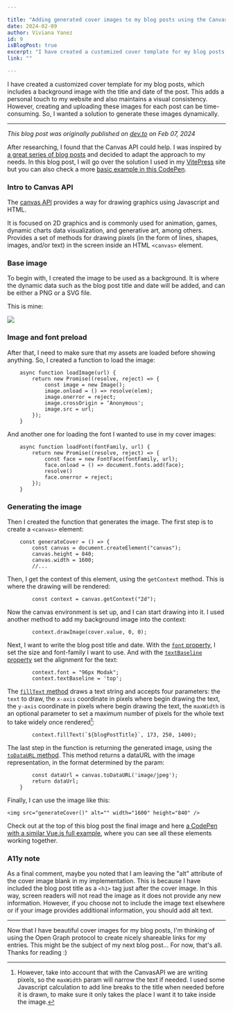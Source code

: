 ```yaml
---

title: "Adding generated cover images to my blog posts using the Canvas API"
date: 2024-02-09
author: Viviana Yanez
id: 9
isBlogPost: true
excerpt: "I have created a customized cover template for my blog posts, which includes a background image with the title and date of the post."
link: ""

---
```



I have created a customized cover template for my blog posts, which includes a background image with the title and date of the post. This adds a personal touch to my website and also maintains a visual consistency.
However, creating and uploading these images for each post can be time-consuming. So, I wanted a solution to generate these images dynamically.

---

_This blog post was originally published on [dev.to](https://dev.to/vivitt/adding-generated-cover-images-to-my-blog-posts-using-the-canvas-api-50d7) on Feb 07, 2024_

After researching, I found that the Canvas API could help.
I was inspired by [a great series of blog posts](https://uxdesign.cc/the-sharing-part-1-generating-and-sharing-dynamic-images-on-the-web-d43dace87802) and decided to adapt the approach to my needs. In this blog post, I will go over the solution I used in my [VitePress](https://vitepress.dev/) site but you can also check a more [basic example in this CodePen](https://codepen.io/vivitt/pen/OJqQbox). 



### Intro to Canvas API
The [canvas API](https://developer.mozilla.org/en-US/docs/Web/API/Canvas_API) provides a way for drawing graphics using Javascript and HTML.

It is focused on 2D graphics and is commonly used for animation, games, dynamic charts data visualization, and generative art, among others. Provides a set of methods for drawing pixels (in the form of lines, shapes, images, and/or text) in the screen inside an HTML ``<canvas>`` element.

### Base image
To begin with, I created the image to be used as a background. It is where the dynamic data such as the blog post title and date will be added, and can be either a PNG or a SVG file.

This is mine:
<div class="blog__illustration">
    <img  src="/assets/article-cover.svg"/>
</div>

### Image and font preload
After that, I need to make sure that my assets are loaded before showing anything. So, I created a function to load the image:

        async function loadImage(url) {
        	return new Promise((resolve, reject) => {
        		const image = new Image();
            	image.onload = () => resolve(elem);
        		image.onerror = reject;
        		image.crossOrigin = ‘Anonymous';
        		image.src = url;
        	});
        }


And another one for loading the font I wanted to use in my cover images: 

        async function loadFont(fontFamily, url) {
            return new Promise((resolve, reject) => {
        		const face = new FontFace(fontFamily, url);
            	face.onload = () => document.fonts.add(face);
                resolve()
        		face.onerror = reject;
        	});
        }

### Generating the image
Then I created the function that generates the image. 
The first step is to create a ``<canvas>`` element:


        const generateCover = () => {
            const canvas = document.createElement("canvas");
            canvas.height = 840;
            canvas.width = 1600;
            //... 
        
          
Then, I get the context of this element, using the ``getContext`` method. This is where the drawing will be rendered:


            const context = canvas.getContext("2d");

Now the canvas environment is set up, and I can start drawing into it. I used another method to add my background image into the context:


            context.drawImage(cover.value, 0, 0);


Next, I want to write the blog post title and date. With the [``font`` property](https://developer.mozilla.org/en-US/docs/Web/API/CanvasRenderingContext2D/font), I set the size and font-family I want to use. And with the [``textBaseline`` property](https://developer.mozilla.org/en-US/docs/Web/API/CanvasRenderingContext2D/textBaseline) set the alignment for the text:


            context.font = "96px Modak";
            context.textBaseline = 'top';


The [``fillText`` method](https://developer.mozilla.org/en-US/docs/Web/API/CanvasRenderingContext2D/fillText) draws a text string and accepts four parameters: the ``text`` to draw, the ``x-axis`` coordinate in pixels where begin drawing the text, the ``y-axis`` coordinate in pixels where begin drawing the text, the ``maxWidth`` is an optional parameter to set a maximum number of pixels for the whole text to take widely once rendered[^1]:


            context.fillText(`${blogPostTitle}`, 173, 250, 1400);



The last step in the function is returning the generated image, using the [``toDataURL`` method](https://developer.mozilla.org/en-US/docs/Web/API/HTMLCanvasElement/toDataURL). This method returns a dataURL with the image representation, in the format determined by the param:


            const dataUrl = canvas.toDataURL('image/jpeg');
            return dataUrl;
        }
        

Finally, I can use the image like this:

    <img src="generateCover()" alt="" width="1600" height="840" />


Check out at the top of this blog post the final image and here [a CodePen with a similar Vue.js full example](https://codepen.io/vivitt/pen/LYamPza), where you can see all these elements working together.


### A11y note
As a final comment, maybe you noted that I am leaving the "alt" attribute of the cover image blank in my implementation. This is because I have included the blog post title as a ``<h1>`` tag just after the cover image. In this way, screen readers will not read the image as it does not provide any new information. However, if you choose not to include the image text elsewhere or if your image provides additional information, you should add alt text.

---

Now that I have beautiful cover images for my blog posts, I'm thinking of using the Open Graph protocol to create nicely shareable links for my entries. This might be the subject of my next blog post... For now, that's all. Thanks for reading :)

[^1]: However, take into account that with the CanvasAPI we are writing pixels, so the ``maxWidth`` param will narrow the text if needed. I used some Javascript calculation to add line breaks to the title when needed before it is drawn, to make sure it only takes the place I want it to take inside the image.
